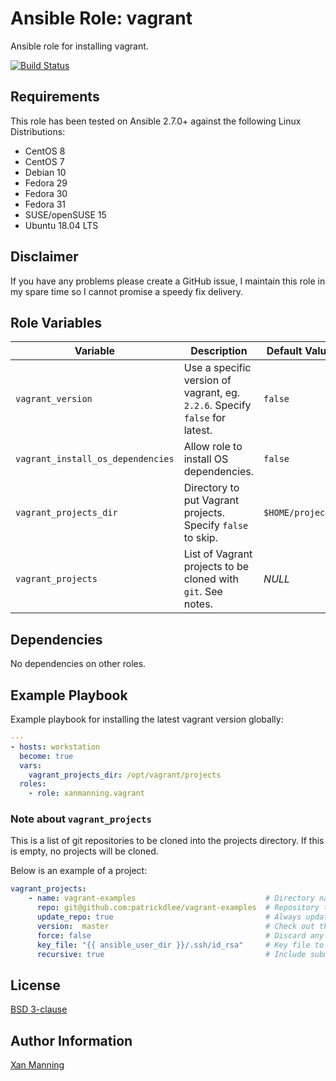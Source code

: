 # Ansible Role: vagrant

Ansible role for installing vagrant.

[![Build Status](https://www.travis-ci.org/PyratLabs/ansible-role-vagrant.svg?branch=master)](https://www.travis-ci.org/PyratLabs/ansible-role-vagrant)

## Requirements

This role has been tested on Ansible 2.7.0+ against the following Linux Distributions:

  - CentOS 8
  - CentOS 7
  - Debian 10
  - Fedora 29
  - Fedora 30
  - Fedora 31
  - SUSE/openSUSE 15
  - Ubuntu 18.04 LTS

## Disclaimer

If you have any problems please create a GitHub issue, I maintain this role in
my spare time so I cannot promise a speedy fix delivery.

## Role Variables


| Variable                          | Description                                                                  | Default Value    |
|-----------------------------------|------------------------------------------------------------------------------|------------------|
| `vagrant_version`                 | Use a specific version of vagrant, eg. `2.2.6`. Specify `false` for latest.  | `false`          |
| `vagrant_install_os_dependencies` | Allow role to install OS dependencies.                                       | `false`          |
| `vagrant_projects_dir`            | Directory to put Vagrant projects. Specify `false` to skip.                  | `$HOME/projects` |
| `vagrant_projects`                | List of Vagrant projects to be cloned with `git`. See notes.                 | _NULL_           |

## Dependencies

No dependencies on other roles.

## Example Playbook

Example playbook for installing the latest vagrant version globally:

```yaml
---
- hosts: workstation
  become: true
  vars:
    vagrant_projects_dir: /opt/vagrant/projects
  roles:
    - role: xanmanning.vagrant
```

### Note about `vagrant_projects`

This is a list of git repositories to be cloned into the projects directory.
If this is empty, no projects will be cloned.

Below is an example of a project:

```yaml
vagrant_projects:
    - name: vagrant-examples                             # Directory name to clone into
      repo: git@github.com:patrickdlee/vagrant-examples  # Repository to clone
      update_repo: true                                  # Always update local copy of repo
      version:  master                                   # Check out this version of the repo
      force: false                                       # Discard any existing working copy of the repo
      key_file: "{{ ansible_user_dir }}/.ssh/id_rsa"     # Key file to use to clone the repo
      recursive: true                                    # Include submodules in clone
```

## License

[BSD 3-clause](LICENSE.txt)

## Author Information

[Xan Manning](https://xanmanning.co.uk/)
